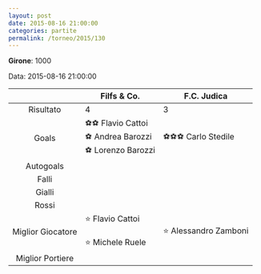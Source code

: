 ```yaml
---
layout: post
date: 2015-08-16 21:00:00
categories: partite
permalink: /torneo/2015/130
---
```

**Girone**: 1000

Data: 2015-08-16 21:00:00

| | Filfs & Co. | F.C. Judica |
|:-----:|-----|-----|
Risultato|4|3
Goals|⚽⚽ Flavio Cattoi<br/>⚽ Andrea Barozzi<br/>⚽ Lorenzo Barozzi|⚽⚽⚽ Carlo Stedile<br/>
Autogoals||
Falli||
Gialli||
Rossi||
Miglior Giocatore|⭐ Flavio Cattoi<br/><br/>⭐ Michele Ruele<br/>|⭐ Alessandro Zamboni<br/>
Miglior Portiere||
